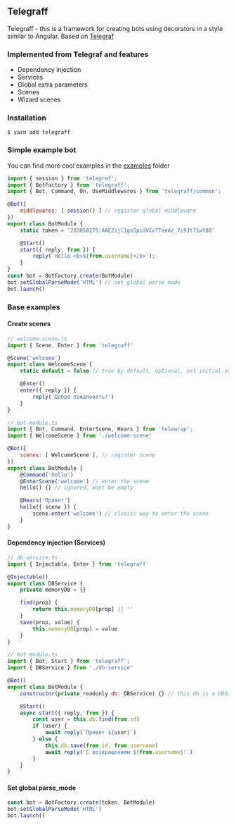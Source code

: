 ## Telegraff
Telegraff - this is a framework for creating bots using decorators in a style similar to Angular. Based on [Telegraf](https://github.com/telegraf/telegraf "Telegraf")

### Implemented from Telegraf and features
- Dependency injection
- Services
- Global extra parameters
- Scenes
- Wizard scenes

### Installation

```
$ yarn add telegraff
```

### Simple example bot
You can find more cool examples in the [examples](https://github.com/RealPeha/telegraff/tree/master/examples "examples") folder

```javascript
import { session } from 'telegraf';
import { BotFactory } from 'telegraff';
import { Bot, Command, On, UseMiddlewares } from 'telegraff/common';

@Bot({
    middlewares: [ session() ] // register global middleware
})
export class BotModule {
    static token = '283850275:AAE2ijl1gsSpidVCxTTaeAz_7i9Jt71wY88'

    @Start()
    start({ reply, from }) {
        reply(`Hello <b>${from.username}</b>`);
    }
}
const bot = BotFactory.create(BotModule)
bot.setGlobalParseMode('HTML') // set global parse mode
bot.launch()
```

### Base examples
#### Create scenes
```javascript
// welcome-scene.ts
import { Scene, Enter } from 'telegraff'

@Scene('welcome')
export class WelcomeScene {
    static default = false // true by default, optional, set initial scene

    @Enter()
    enter({ reply }) {
        reply('Добро пожаловать!')
    }
}

// bot-module.ts
import { Bot, Command, EnterScene, Hears } from 'telewrap';
import { WelcomeScene } from './welcome-scene'

@Bot({
    scenes: [ WelcomeScene ], // register scene
})
export class BotModule {
    @Command('hello')
    @EnterScene('welcome') // enter the scene
    hello() {} // ignored, must be empty

    @Hears('Привет')
    hello({ scene }) {
        scene.enter('welcome') // classic way to enter the scene
    }
}
```

#### Dependency injection (Services)
```javascript
// db-service.ts
import { Injectable, Enter } from 'telegraff'

@Injectable()
export class DBService {
    private memoryDB = {}

    find(prop) {
	    return this.memoryDB[prop] || ''
    }
    save(prop, value) {
	    this.memoryDB[prop] = value
    }
}

// bot-module.ts
import { Bot, Start } from 'telegraff';
import { DBService } from './db-service'

@Bot()
export class BotModule {
    constructor(private readonly db: DBService) {} // this.db is a DBService instance

    @Start()
    async start({ reply, from }) {
        const user = this.db.find(from.id)
        if (user) {
            await reply(`Привет ${user}`)
        } else {
            this.db.save(from.id, from.username)
            await reply(`С возвращением ${from.username}!`)
        }
    }
}
```

#### Set global parse_mode
```javascript
const bot = BotFactory.create(token, BotModule)
bot.setGlobalParseMode('HTML')
bot.launch()
```
